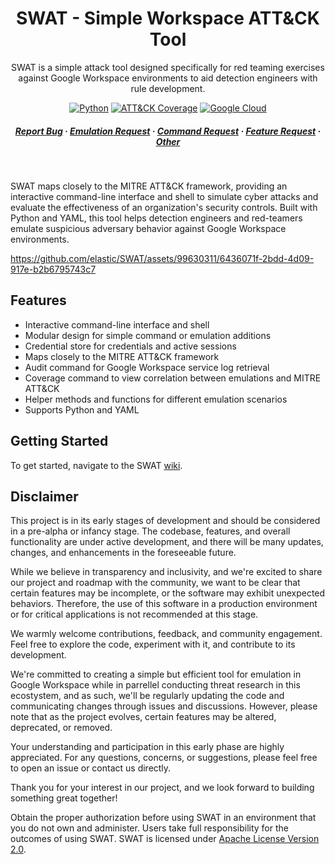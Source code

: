 #

<div align="center">
  <h1>SWAT - Simple Workspace ATT&CK Tool</h1>

  <p>
    SWAT is a simple attack tool designed specifically for red teaming exercises against Google Workspace environments to aid detection engineers with rule development.
  </p>

<!-- Badges -->

[![Python](https://img.shields.io/badge/python-3670A0?style=for-the-badge&logo=python&logoColor=ffdd54)](https://www.python.org/downloads/)
[![ATT&CK Coverage](https://img.shields.io/badge/ATT&CK-Navigator-red.svg?style=for-the-badge&logoColor=white)](https://attack.mitre.org/matrices/enterprise/cloud/googleworkspace/)
[![Google Cloud](https://img.shields.io/badge/Google_Cloud-4285F4?style=for-the-badge&logo=google-cloud&logoColor=white)](https://workspace.google.com/)


<h5>
    <a href="https://github.com/elastic/SWAT/issues/new?assignees=&labels=bug&projects=&template=bug_report.md&title=%5BBug%5D+Brief+description+of+the+bug">Report Bug</a>
  <span> · </span>
    <a href="https://github.com/elastic/SWAT/issues/new?assignees=&labels=enhancement%2C+python%2C+module%2C+Google+Workspace&projects=&template=module_feature_request.md&title=%5BFeature+Request%5D+Add+emulation+module+for+%5BTechnique%5D">Emulation Request</a>
  <span> · </span>
    <a href="https://github.com/elastic/SWAT/issues/new?assignees=&labels=enhancement%2C+python%2C+module%2C+Google+Workspace&projects=&template=command_feature_request.md&title=%5BFeature+Request%5D+Add+command+module+for+%5BCommand%5D">Command Request</a>
  <span> · </span>
    <a href="https://github.com/elastic/SWAT/issues/new?assignees=&labels=enhancement%2C+core-code%2C+feature-request&projects=&template=feature_request.md&title=%5BFeature+Request%5D+Feature%2FUpdate+Request+for+SWAT">Feature Request</a>
  <span> · </span>
    <a href="https://github.com/elastic/SWAT/issues/new?assignees=&labels=other&projects=&template=other.md&title=%5BOther%5D+Brief+description+of+the+issue">Other</a>
  </h5>
</div>

<br />

SWAT maps closely to the MITRE ATT&CK framework, providing an interactive command-line interface and shell to simulate cyber attacks and evaluate the effectiveness of an organization's security controls. Built with Python and YAML, this tool helps detection engineers and red-teamers emulate suspicious adversary behavior against Google Workspace environments.

https://github.com/elastic/SWAT/assets/99630311/6436071f-2bdd-4d09-917e-b2b6795743c7

## Features

- Interactive command-line interface and shell
- Modular design for simple command or emulation additions
- Credential store for credentials and active sessions
- Maps closely to the MITRE ATT&CK framework
- Audit command for Google Workspace service log retrieval
- Coverage command to view correlation between emulations and MITRE ATT&CK
- Helper methods and functions for different emulation scenarios
- Supports Python and YAML

## Getting Started
To get started, navigate to the SWAT [wiki](https://github.com/elastic/SWAT/wiki).

## Disclaimer
This project is in its early stages of development and should be considered in a pre-alpha or infancy stage. The codebase, features, and overall functionality are under active development, and there will be many updates, changes, and enhancements in the foreseeable future.

While we believe in transparency and inclusivity, and we're excited to share our project and roadmap with the community, we want to be clear that certain features may be incomplete, or the software may exhibit unexpected behaviors. Therefore, the use of this software in a production environment or for critical applications is not recommended at this stage.

We warmly welcome contributions, feedback, and community engagement. Feel free to explore the code, experiment with it, and contribute to its development. 

We're committed to creating a simple but efficient tool for emulation in Google Workspace while in parrellel conducting threat research in this ecostystem, and as such, we'll be regularly updating the code and communicating changes through issues and discussions. However, please note that as the project evolves, certain features may be altered, deprecated, or removed.

Your understanding and participation in this early phase are highly appreciated. For any questions, concerns, or suggestions, please feel free to open an issue or contact us directly.

Thank you for your interest in our project, and we look forward to building something great together!

Obtain the proper authorization before using SWAT in an environment that you do not own and administer. Users take full responsibility for the outcomes of using SWAT. SWAT is licensed under [Apache License Version 2.0](LICENSE.txt).
